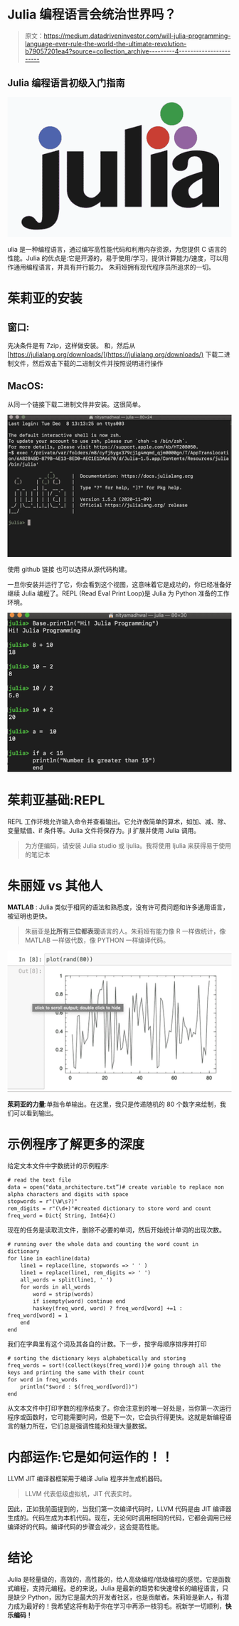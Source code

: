 # Julia 编程语言会统治世界吗？

> 原文：<https://medium.datadriveninvestor.com/will-julia-programming-language-ever-rule-the-world-the-ultimate-revolution-b79057201ea4?source=collection_archive---------4----------------------->

## Julia 编程语言初级入门指南

![](img/fa2eae8876ebf8cc99e1498c78b88ffd.png)

ulia 是一种编程语言，通过编写高性能代码和利用内存资源，为您提供 C 语言的性能。Julia 的优点是:它是开源的，易于使用/学习，提供计算能力/速度，可以用作通用编程语言，并具有并行能力。
朱莉娅拥有现代程序员所追求的一切。

# **茱莉亚的安装**

## 窗口:

先决条件是有 7zip，这样做安装。
和，然后从[https://julialang.org/downloads/](https://julialang.org/downloads/)
下载二进制文件，然后双击下载的二进制文件并按照说明进行操作

## MacOS:

从同一个链接下载二进制文件并安装。这很简单。

![](img/8c1ef63e9f087617f9e3dc4e3d45651f.png)

使用 github 链接 也可以选择从源代码构建。

一旦你安装并运行了它，你会看到这个视图，这意味着它是成功的，你已经准备好继续 Julia 编程了。REPL (Read Eval Print Loop)是 Julia 为 Python 准备的工作环境。

![](img/cb3fa2af2e08be5098bb271a481ccbdb.png)

# 茱莉亚基础:REPL

REPL 工作环境允许输入命令并查看输出。它允许做简单的算术，如加、减、除、变量赋值、if 条件等。Julia 文件将保存为。jl 扩展并使用 Julia <programfilename>调用。</programfilename>

> 为方便编码，请安装 Julia studio 或 Ijulia。我将使用 Ijulia 来获得易于使用的笔记本

# **朱丽娅 vs 其他人**

**MATLAB** : Julia 类似于相同的语法和熟悉度，没有许可费问题和许多通用语言，被证明也更快。

> 朱丽亚是**比所有三位都表现**语言的人。朱莉娅有能力像 R 一样做统计，像 MATLAB 一样做代数，像 PYTHON 一样编译代码。

![](img/dd885e34d7ecc648685828a0991696b4.png)

**茱莉亚的力量**:单指令单输出。在这里，我只是传递随机的 80 个数字来绘制，我们可以看到输出。

# 示例程序了解更多的深度

给定文本文件中字数统计的示例程序:

```
# read the text file
data = open("data_architecture.txt”)# create variable to replace non alpha characters and digits with space 
stopwords = r"(\W\s?)"
rem_digits = r"(\d+)"#created dictionary to store word and count 
freq_word = Dict{ String, Int64}()
```

现在的任务是读取流文件，删除不必要的单词，然后开始统计单词的出现次数。

```
# running over the whole data and counting the word count in dictionary
for line in eachline(data)
    line1 = replace(line, stopwords => ' ' )
    line1 = replace(line1, rem_digits => ' ')
    all_words = split(line1, ' ')
    for words in all_words
        word = strip(words)
        if isempty(word) continue end
        haskey(freq_word, word) ? freq_word[word] +=1 : freq_word[word] = 1
    end
end
```

我们在字典里有这个词及其各自的计数。下一步，按字母顺序排序并打印

```
# sorting the dictionary keys alphabetically and storing 
freq_words = sort!(collect(keys(freq_word)))# going through all the keys and printing the same with their count
for word in freq_words
    println("$word : $(freq_word[word])")
end
```

从文本文件中打印字数的程序结束了。你会注意到的唯一好处是，当你第一次运行程序或函数时，它可能需要时间，但是下一次，它会执行得更快。这就是新编程语言的魅力所在，它们总是强调性能和处理大量数据。

# 内部运作:它是如何运作的！！

LLVM JIT 编译器框架用于编译 Julia 程序并生成机器码。

> LLVM 代表低级虚拟机，JIT 代表实时。

因此，正如我前面提到的，当我们第一次编译代码时，LLVM 代码是由 JIT 编译器生成的。代码生成为本机代码。现在，无论何时调用相同的代码，它都会调用已经编译好的代码。编译代码的步骤会减少，这会提高性能。

# 结论

Julia 是轻量级的，高效的，高性能的，给人高级编程/低级编程的感觉。它是函数式编程，支持元编程。总的来说，Julia 是最新的趋势和快速增长的编程语言，只是缺少 Python，因为它是最大的开发者社区，也是贡献者。朱莉娅是新人，有潜力成为最好的！我希望这将有助于你在学习中再添一枝羽毛。祝新学一切顺利，**快乐编码！**